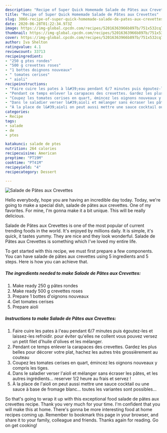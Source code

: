 ```yaml
---
description: "Recipe of Super Quick Homemade Salade de Pâtes aux Crevettes"
title: "Recipe of Super Quick Homemade Salade de Pâtes aux Crevettes"
slug: 3066-recipe-of-super-quick-homemade-salade-de-pates-aux-crevettes
date: 2020-06-28T01:22:34.973Z
image: https://img-global.cpcdn.com/recipes/52016363966b897b/751x532cq70/salade-de-pates-aux-crevettes-photo-principale-de-la-recette.jpg
thumbnail: https://img-global.cpcdn.com/recipes/52016363966b897b/751x532cq70/salade-de-pates-aux-crevettes-photo-principale-de-la-recette.jpg
cover: https://img-global.cpcdn.com/recipes/52016363966b897b/751x532cq70/salade-de-pates-aux-crevettes-photo-principale-de-la-recette.jpg
author: Iva Shelton
ratingvalue: 4.1
reviewcount: 33713
recipeingredient:
- "250 g ptes rondes"
- "500 g crevettes roses"
- "1 bottes doignons nouveaux"
- " tomates cerises"
- " aioli"
recipeinstructions:
- "Faire cuire les pates à l&#39;eau pendant 6/7 minutes puis égoutez-les et laissez-les refroidir. pour éviter qu&#39;elles ne collent vous pouvez versez un petit filet d&#39;huile d&#39;olives et les mélanger."
- "Pendant ce temps enlever la carapaces des crevettes. Gardez les plus belles pour décorer votre plat, hachez les autres très grossièrement au couteau"
- "Coupez les tomates cerises en quart, émincez les oignons nouveaux y compris les tiges."
- "Dans le saladier verser l&#39;aioli et mélanger sans écraser les pâtes, et les autres ingrédients... reserver 1/2 heure au frais et servez !"
- "À la place de l&#39;aioli on peut aussi mettre une sauce cocktail ou une sauce à base de fromage blanc... toutes les variantes sont possibles..."
categories:
- Recipe
tags:
- salade
- de
- ptes

katakunci: salade de ptes 
nutrition: 264 calories
recipecuisine: American
preptime: "PT19M"
cooktime: "PT41M"
recipeyield: "4"
recipecategory: Dessert

---
```



![Salade de Pâtes aux Crevettes](https://img-global.cpcdn.com/recipes/52016363966b897b/751x532cq70/salade-de-pates-aux-crevettes-photo-principale-de-la-recette.jpg)

Hello everybody, hope you are having an incredible day today. Today, we're going to make a special dish, salade de pâtes aux crevettes. One of my favorites. For mine, I'm gonna make it a bit unique. This will be really delicious.

Salade de Pâtes aux Crevettes is one of the most popular of current trending foods in the world. It's enjoyed by millions daily. It is simple, it's quick, it tastes yummy. They are nice and they look wonderful. Salade de Pâtes aux Crevettes is something which I've loved my entire life.




To get started with this recipe, we must first prepare a few components. You can have salade de pâtes aux crevettes using 5 ingredients and 5 steps. Here is how you can achieve that.

<!--inarticleads1-->

##### The ingredients needed to make Salade de Pâtes aux Crevettes:

1. Make ready 250 g pâtes rondes
1. Make ready 500 g crevettes roses
1. Prepare 1 bottes d&#39;oignons nouveaux
1. Get  tomates cerises
1. Prepare  aioli




<!--inarticleads2-->

##### Instructions to make Salade de Pâtes aux Crevettes:

1. Faire cuire les pates à l&#39;eau pendant 6/7 minutes puis égoutez-les et laissez-les refroidir. pour éviter qu&#39;elles ne collent vous pouvez versez un petit filet d&#39;huile d&#39;olives et les mélanger.
1. Pendant ce temps enlever la carapaces des crevettes. Gardez les plus belles pour décorer votre plat, hachez les autres très grossièrement au couteau
1. Coupez les tomates cerises en quart, émincez les oignons nouveaux y compris les tiges.
1. Dans le saladier verser l&#39;aioli et mélanger sans écraser les pâtes, et les autres ingrédients... reserver 1/2 heure au frais et servez !
1. À la place de l&#39;aioli on peut aussi mettre une sauce cocktail ou une sauce à base de fromage blanc... toutes les variantes sont possibles...




So that's going to wrap it up with this exceptional food salade de pâtes aux crevettes recipe. Thank you very much for your time. I'm confident that you will make this at home. There's gonna be more interesting food at home recipes coming up. Remember to bookmark this page in your browser, and share it to your family, colleague and friends. Thanks again for reading. Go on get cooking!
